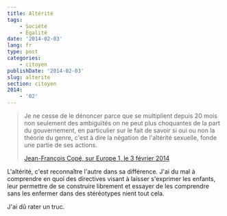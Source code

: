 ```yaml
---
title: Altérité
tags:
    - Société
    - Égalité
date: '2014-02-03'
lang: fr
type: post
categories:
    - citoyen
publishDate: '2014-02-03'
slug: alterite
section: citoyen
2014:
    - '02'
---
```


> Je ne cesse de le dénoncer parce que se multiplient depuis 20 mois non seulement des ambiguïtés on ne peut plus choquantes de la part du gouvernement, en particulier sur le fait de savoir si oui ou non la théorie du genre, c'est à dire la négation de l'altérité sexuelle, fonde une partie de ses actions.  
>
> [Jean-François Copé, sur Europe 1, le 3 février 2014](http://www.europe1.fr/mediacenter/emissions/l-interview-de-jean-pierre-elkabbach/videos/cope-comprend-les-manifestants-1789557 "Jean-François Copé, sur Europe 1, le 3 février 2014")

L'altérité, c'est reconnaître l'autre dans sa différence. J'ai du mal à comprendre en quoi des directives visant à laisser s'exprimer les enfants, leur permettre de se construire librement et essayer de les comprendre sans les enfermer dans des stéréotypes nient tout cela.

J'ai dû rater un truc.
